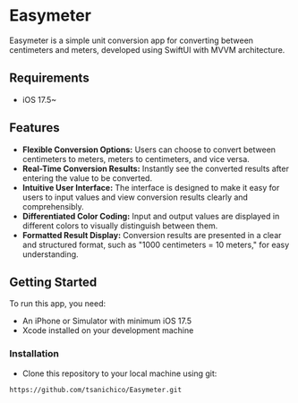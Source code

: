 #  Easymeter
Easymeter is a simple unit conversion app for converting between centimeters and meters, developed using SwiftUI with MVVM architecture. 

## Requirements
- iOS 17.5~

## Features 
- **Flexible Conversion Options:** Users can choose to convert between centimeters to meters, meters to centimeters, and vice versa.
- **Real-Time Conversion Results:** Instantly see the converted results after entering the value to be converted.
- **Intuitive User Interface:** The interface is designed to make it easy for users to input values and view conversion results clearly and comprehensibly.
- **Differentiated Color Coding:** Input and output values are displayed in different colors to visually distinguish between them.
- **Formatted Result Display:** Conversion results are presented in a clear and structured format, such as "1000 centimeters = 10 meters," for easy understanding.

## Getting Started
To run this app, you need: 
- An iPhone or Simulator with minimum iOS 17.5
- Xcode installed on your development machine

### Installation 
- Clone this repository to your local machine using git: 
 ```bash
 https://github.com/tsanichico/Easymeter.git
